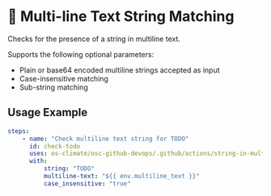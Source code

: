<!--
SPDX-License-Identifier: Apache-2.0
SPDX-FileCopyrightText: 2024 The Linux Foundation
-->

# 📃 Multi-line Text String Matching

Checks for the presence of a string in multiline text.

Supports the following optional parameters:

- Plain or base64 encoded multiline strings accepted as input
- Case-insensitive matching
- Sub-string matching

## Usage Example

<!-- markdownlint-disable MD013 -->

```yaml
steps:
    - name: "Check multiline text string for TODO"
      id: check-todo
      uses: os-climate/osc-github-devops/.github/actions/string-in-multiline-text@main
      with:
          string: "TODO"
          multiline-text: "${{ env.multiline_text }}"
          case_insensitive: "true"
```

<!-- markdownlint-enable MD013 -->
